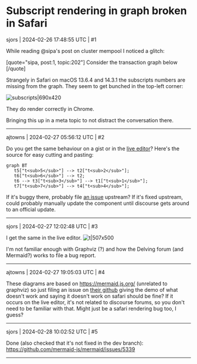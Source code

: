 # Subscript rendering in graph broken in Safari

sjors | 2024-02-26 17:48:55 UTC | #1

While reading @sipa's post on cluster mempool I noticed a glitch:

[quote="sipa, post:1, topic:202"]
Consider the transaction graph below
[/quote]

Strangely in Safari on macOS 13.6.4 and 14.3.1 the subscripts numbers  are missing from the graph. They seem to get bunched in the top-left corner:

![subscripts|690x420](upload://cSNreuchXWJzi095wLRWD8khoYz.png)

They do render correctly in Chrome.

Bringing this up in a meta topic to not distract the conversation there.

-------------------------

ajtowns | 2024-02-27 05:56:12 UTC | #2

Do you get the same behaviour on a gist or in the [live editor](https://mermaid.live/)? Here's the source for easy cutting and pasting:

```
graph BT
   t5["t<sub>5</sub>"] --> t2["t<sub>2</sub>"];
   t6["t<sub>6</sub>"] --> t2;
   t6 --> t3["t<sub>3</sub>"] --> t1["t<sub>1</sub>"];
   t7["t<sub>7</sub>"] --> t4["t<sub>4</sub>"];
```

If it's buggy there, probably file [an issue](https://github.com/mermaid-js/mermaid/issues) upstream? If it's fixed upstream, could probably manually update the component until discourse gets around to an official update.

-------------------------

sjors | 2024-02-27 12:02:48 UTC | #3

I get the same in the live editor.
![t|507x500](upload://t0XGChc9cDmCHK4t7I8vvFMZb7J.png)

I'm not familiar enough with Graphviz (?) and how the Delving forum (and Mermaid?) works to file a bug report.

-------------------------

ajtowns | 2024-02-27 19:05:03 UTC | #4

These diagrams are based on https://mermaid.js.org/ (unrelated to graphviz) so just filing an issue on [their github](https://github.com/mermaid-js/mermaid/issues) giving the demo of what doesn't work and saying it doesn't work on safari should be fine? If it occurs on the live editor, it's not related to discourse forums, so you don't need to be familiar with that. Might just be a safari rendering bug too, I guess?

-------------------------

sjors | 2024-02-28 10:02:52 UTC | #5

Done (also checked that it's not fixed in the dev branch): https://github.com/mermaid-js/mermaid/issues/5339

-------------------------

